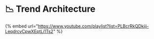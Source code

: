# 📉 Trend Architecture

{% embed url="https://www.youtube.com/playlist?list=PLBcrRkQDkiji-LeqdrcvCpwXEptLi1Ts2" %}




